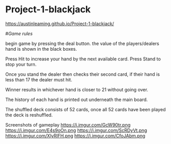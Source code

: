 # Project-1-blackjack
https://austinleaming.github.io/Project-1-blackjack/

#*Game rules*

begin game by pressing the deal button.
the value of the players/dealers hand is shown in the black boxes.

Press Hit to increase your hand by the next available card.
Press Stand to stop your turn.

Once you stand the dealer then checks their second card, if their hand is less than 17 the dealer must hit.

Winner results in whichever hand is closer to 21 without going over.

The history of each hand is printed out underneath the main board.

The shuffled deck consists of 52 cards, once all 52 cards have been played the deck is reshuffled. 


Screenshots of gameplay
https://i.imgur.com/GcW90tr.png
https://i.imgur.com/E4s9oOn.png
https://i.imgur.com/ScRDyVt.png
https://i.imgur.com/XlyRlFH.png
https://i.imgur.com/CfoJAbm.png
